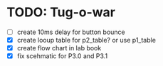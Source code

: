 TODO: Tug-o-war 
===============

- [ ] create 10ms delay for button bounce
- [x] create looup table for p2_table? or use p1_table
- [x] create flow chart in lab book
- [x] fix scehmatic for P3.0 and P3.1